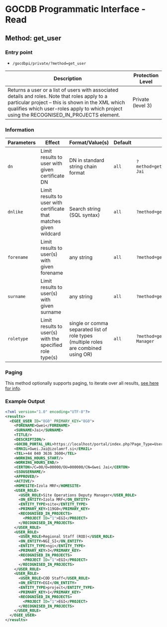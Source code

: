 # GOCDB Programmatic Interface - Read

## Method: get_user

### Entry point

- `/gocdbpi/private/?method=get_user`

| Description | Protection Level |
| - | - |
| Returns a user or a list of users with associated details and roles. Note that roles apply to a particular project – this is shown in the XML which qualifies which user-roles apply to which project using the RECOGNISED_IN_PROJECTS element. | Private (level 3) |

### Information

| Parameters | Effect | Format/Value(s) | Default | Example |
| - | - | - | - | - |
| `dn` | Limit results to user with given certificate DN | DN in standard string chain format | `all` | `?method=get_user&dn=/C=UK/O=eScience/OU=CLRC/L=RAL/CN=Gwei Jai` |
| `dnlike` | Limit results to user with certificate that matches given wildcard | Search string (SQL syntax) | `all` | `?method=get_user&dnlike=%/OU=CLRC%`  |
| `forename` | Limit results to user(s) with given forename | any string | `all` | `?method=get_user&forename=Gwei` |
| `surname` | Limit results to user(s) with given surname | any string | `all` | `?method=get_user&surname=Jai` |
| `roletype` | Limit results to user(s) with the specified role type(s) | single or comma separated list of role types (multiple roles are combined using OR) | `all` | `?method=get_user&roletype=CIC Staff,Site Operations Manager`  |

### Paging

This method optionally supports paging, to iterate over all results,
[see here for info](https://wiki.egi.eu/wiki/GOCDB/notifications#Optional_Cursor_Paging_on_Read_API).

### Example Output

```xml
<?xml version="1.0" encoding="UTF-8"?>
<results>
  <EGEE_USER ID="8G0" PRIMARY_KEY="8G0">
    <FORENAME>Gwei</FORENAME>
    <SURNAME>Jai</SURNAME>
    <TITLE/>
    <DESCRIPTION/>
    <GOCDB_PORTAL_URL>https://localhost/portal/index.php?Page_Type=User&amp;id=8</GOCDB_PORTAL_URL>
    <EMAIL>Gwei.Jai@izolamrf.si</EMAIL>
    <TEL>+44 040 3636 3600</TEL>
    <WORKING_HOURS_START/>
    <WORKING_HOURS_END/>
    <CERTDN>/C=00/O=00000/OU=000000/CN=Gwei Jai</CERTDN>
    <SSOUSERNAME/>
    <APPROVED/>
    <ACTIVE/>
    <HOMESITE>Izola MRF</HOMESITE>
    <USER_ROLE>
      <USER_ROLE>Site Operations Deputy Manager</USER_ROLE>
      <ON_ENTITY>Izola MRF</ON_ENTITY>
      <ENTITY_TYPE>site</ENTITY_TYPE>
      <PRIMARY_KEY>119G0</PRIMARY_KEY>
      <RECOGNISED_IN_PROJECTS>
        <PROJECT ID="1">EGI</PROJECT>
      </RECOGNISED_IN_PROJECTS>
    </USER_ROLE>
    <USER_ROLE>
      <USER_ROLE>Regional Staff (ROD)</USER_ROLE>
      <ON_ENTITY>NGI_SI</ON_ENTITY>
      <ENTITY_TYPE>ngi</ENTITY_TYPE>
      <PRIMARY_KEY>3</PRIMARY_KEY>
      <RECOGNISED_IN_PROJECTS>
        <PROJECT ID="1">EGI</PROJECT>
      </RECOGNISED_IN_PROJECTS>
    </USER_ROLE>
    <USER_ROLE>
      <USER_ROLE>COD Staff</USER_ROLE>
      <ON_ENTITY>EGI</ON_ENTITY>
      <ENTITY_TYPE>project</ENTITY_TYPE>
      <PRIMARY_KEY>1</PRIMARY_KEY>
      <RECOGNISED_IN_PROJECTS>
        <PROJECT ID="1">EGI</PROJECT>
      </RECOGNISED_IN_PROJECTS>
    </USER_ROLE>
  </EGEE_USER>
</results>
```
